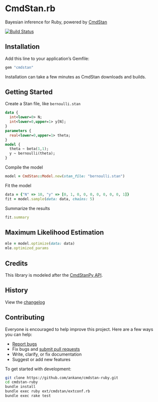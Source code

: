 # CmdStan.rb

Bayesian inference for Ruby, powered by [CmdStan](https://github.com/stan-dev/cmdstan)

[![Build Status](https://github.com/ankane/cmdstan-ruby/workflows/build/badge.svg?branch=master)](https://github.com/ankane/cmdstan-ruby/actions)

## Installation

Add this line to your application’s Gemfile:

```ruby
gem "cmdstan"
```

Installation can take a few minutes as CmdStan downloads and builds.

## Getting Started

Create a Stan file, like `bernoulli.stan`

```stan
data {
  int<lower=0> N;
  int<lower=0,upper=1> y[N];
}
parameters {
  real<lower=0,upper=1> theta;
}
model {
  theta ~ beta(1,1);
  y ~ bernoulli(theta);
}
```

Compile the model

```ruby
model = CmdStan::Model.new(stan_file: "bernoulli.stan")
```

Fit the model

```ruby
data = {"N" => 10, "y" => [0, 1, 0, 0, 0, 0, 0, 0, 0, 1]}
fit = model.sample(data: data, chains: 5)
```

Summarize the results

```ruby
fit.summary
```

## Maximum Likelihood Estimation

```ruby
mle = model.optimize(data: data)
mle.optimized_params
```

## Credits

This library is modeled after the [CmdStanPy API](https://github.com/stan-dev/cmdstanpy).

## History

View the [changelog](https://github.com/ankane/cmdstan-ruby/blob/master/CHANGELOG.md)

## Contributing

Everyone is encouraged to help improve this project. Here are a few ways you can help:

- [Report bugs](https://github.com/ankane/cmdstan-ruby/issues)
- Fix bugs and [submit pull requests](https://github.com/ankane/cmdstan-ruby/pulls)
- Write, clarify, or fix documentation
- Suggest or add new features

To get started with development:

```sh
git clone https://github.com/ankane/cmdstan-ruby.git
cd cmdstan-ruby
bundle install
bundle exec ruby ext/cmdstan/extconf.rb
bundle exec rake test
```
